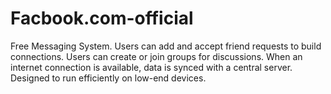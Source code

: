 # Facbook.com-official
 Free Messaging System. Users can add and accept friend requests to build connections. Users can create or join groups for discussions. When an internet connection is available, data is synced with a central server. Designed to run efficiently on low-end devices.
